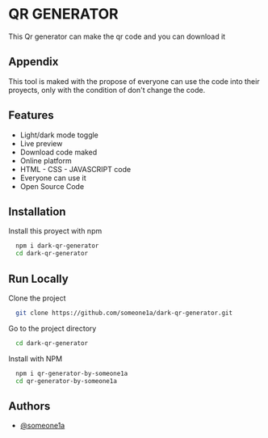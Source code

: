 # QR GENERATOR 
This Qr generator can make the qr code and you can download it

## Appendix

This tool is maked with the propose of everyone can use the code into their proyects,
only with the condition of don't change the code.
## Features

- Light/dark mode toggle
- Live preview
- Download code maked 
- Online platform
- HTML - CSS - JAVASCRIPT code
- Everyone can use it 
- Open Source Code

## Installation

Install this proyect with npm

```bash
  npm i dark-qr-generator
  cd dark-qr-generator
```
    
## Run Locally

Clone the project

```bash
  git clone https://github.com/someone1a/dark-qr-generator.git
```

Go to the project directory

```bash
  cd dark-qr-generator
```

Install with NPM

```bash
  npm i qr-generator-by-someone1a 
  cd qr-generator-by-someone1a
```




## Authors

- [@someone1a](https://github.com/someone1a/)
